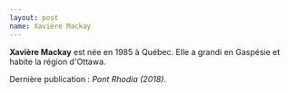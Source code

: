 ```yaml
---
layout: post
name: Xavière Mackay
---
```

**Xavière Mackay** est née en 1985 à Québec. Elle a grandi en Gaspésie et habite la région d'Ottawa.

Dernière publication : *Pont Rhodia (2018)*.